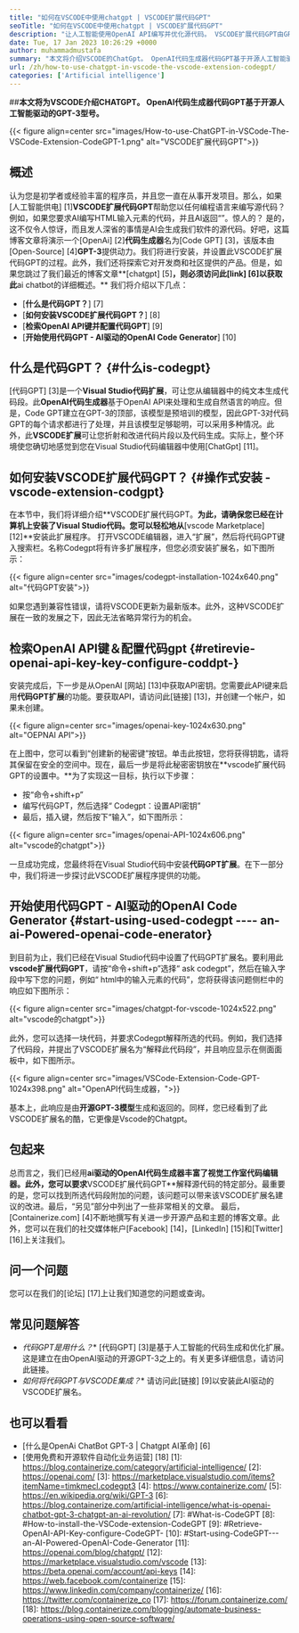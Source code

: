 ```yaml
---
title: "如何在VSCODE中使用chatgpt | VSCODE扩展代码GPT" 
seoTitle: "如何在VSCODE中使用chatgpt | VSCODE扩展代码GPT" 
description: "让人工智能使用OpenAI API编写并优化源代码。 VSCODE扩展代码GPT由GPT-3供电，GPT-3是开源NLP模型。" 
date: Tue, 17 Jan 2023 10:26:29 +0000
author: muhammadmustafa
summary: "本文将介绍VSCODE的ChatGpt。 OpenAI代码生成器代码GPT基于开源人工智能驱动的GPT-3模型。" 
url: /zh/how-to-use-chatgpt-in-vscode-the-vscode-extension-codegpt/
categories: ['Artificial intelligence']
---
```


##**本文将为VSCODE介绍CHATGPT。 OpenAI代码生成器代码GPT基于开源人工智能驱动的GPT-3型号。**

{{< figure align=center src="images/How-to-use-ChatGPT-in-VSCode-The-VSCode-Extension-CodeGPT-1.png" alt="VSCODE扩展代码GPT">}}


## 概述
认为您是初学者或经验丰富的程序员，并且您一直在从事开发项目。那么，如果[人工智能供电] [1]**VSCODE扩展代码GPT**帮助您以任何编程语言来编写源代码？例如，如果您要求AI编写HTML输入元素的代码，并且AI返回“”。惊人的？
是的，这不仅令人惊讶，而且发人深省的事情是AI会生成我们软件的源代码。好吧，这篇博客文章将演示一个[OpenAi] [2]**代码生成器**名为[Code GPT] [3]，该版本由[Open-Source] [4]**GPT-3**提供动力。我们将进行安装，并设置此VSCODE扩展代码GPT的过程。此外，我们还将探索它对开发商和社区提供的产品。但是，如果您跳过了我们最近的博客文章**[chatgpt] [5]**，则必须访问此[link] [6]以获取此**ai chatbot的详细概述。**
我们将介绍以下几点：
* [**什么是代码GPT？**] [7]
* [**如何安装VSCODE扩展代码GPT？**] [8]
* [**检索OpenAI API键并配置代码GPT**] [9]
* [**开始使用代码GPT  -  AI驱动的OpenAI Code Generator**] [10]

## 什么是代码GPT？ {#什么is-codegpt}
[代码GPT] [3]是一个**Visual Studio代码扩展**，可让您从编辑器中的纯文本生成代码段。此**OpenAI代码生成器**基于OpenAI API来处理和生成自然语言的响应。但是，Code GPT建立在GPT-3的顶部，该模型是预培训的模型，因此GPT-3对代码GPT的每个请求都进行了处理，并且该模型足够聪明，可以采用多种情况。此外，此**VSCODE扩展**可让您折射和改进代码片段以及代码生成。实际上，整个环境使您确切地感觉到您在Visual Studio代码编辑器中使用[ChatGpt] [11]。

## 如何安装VSCODE扩展代码GPT？ {#操作式安装 -  vscode-extension-codgpt}
在本节中，我们将详细介绍**VSCODE扩展代码GPT。**为此，请确保您已经在计算机上安装了Visual Studio代码。您可以轻松地从**[vscode Marketplace] [12]**安装此扩展程序。
打开VSCODE编辑器，进入“扩展”，然后将代码GPT键入搜索栏。名称Codegpt将有许多扩展程序，但您必须安装扩展名，如下图所示：

{{< figure align=center src="images/codegpt-installation-1024x640.png" alt="代码GPT安装">}}

如果您遇到兼容性错误，请将VSCODE更新为最新版本。此外，这种VSCODE扩展在一致的发展之下，因此无法省略异常行为的机会。

## 检索OpenAI API键＆配置代码gpt {#retirevie-openai-api-key-key-configure-coddpt-}
安装完成后，下一步是从OpenAI [网站] [13]中获取API密钥。您需要此API键来启用**代码GPT扩展**的功能。要获取API，请访问此[链接] [13]，并创建一个帐户，如果未创建。

{{< figure align=center src="images/openai-key-1024x630.png" alt="OEPNAI API">}}

在上图中，您可以看到“创建新的秘密键”按钮。单击此按钮，您将获得钥匙，请将其保留在安全的空间中。现在，最后一步是将此秘密密钥放在**vscode扩展代码GPT的设置中。**为了实现这一目标，执行以下步骤：
* 按“命令+shift+p”
* 编写代码GPT，然后选择“ Codegpt：设置API密钥”
* 最后，插入键，然后按下“输入”，如下图所示：

{{< figure align=center src="images/openai-API-1024x606.png" alt="vscode的chatgpt">}}

一旦成功完成，您最终将在Visual Studio代码中安装**代码GPT扩展**。在下一部分中，我们将进一步探讨此VSCODE扩展程序提供的功能。

## 开始使用代码GPT  -  AI驱动的OpenAI Code Generator {#start-using-used-codegpt ---- an-ai-Powered-openai-code-enerator}
到目前为止，我们已经在Visual Studio代码中设置了代码GPT扩展名。要利用此**vscode扩展代码GPT**，请按“命令+shift+p”选择“ ask codegpt”，然后在输入字段中写下您的问题，例如“ html中的输入元素的代码”，您将获得该问题侧栏中的响应如下图所示：

{{< figure align=center src="images/chatgpt-for-vscode-1024x522.png" alt="vscode的chatgpt">}}

此外，您可以选择一块代码，并要求Codegpt解释所选的代码。例如，我们选择了代码段，并提出了VSCODE扩展名为“解释此代码段”，并且响应显示在侧面面板中，如下图所示。

{{< figure align=center src="images/VSCode-Extension-Code-GPT-1024x398.png" alt="OpenAPI代码生成器，">}}

基本上，此响应是由**开源GPT-3模型**生成和返回的。同样，您已经看到了此VSCODE扩展名的酷，它更像是Vscode的Chatgpt。

## 包起来
总而言之，我们已经用**ai驱动的OpenAI代码生成器丰富了视觉工作室代码编辑器。此外，您可以要求**VSCODE扩展代码GPT**解释源代码的特定部分。最重要的是，您可以找到所选代码段附加的问题，该问题可以带来该VSCODE扩展名建议的改进。最后，“另见”部分中列出了一些非常相关的文章。
最后，[Containerize.com] [4]不断地撰写有关进一步开源产品和主题的博客文章。此外，您可以在我们的社交媒体帐户[Facebook] [14]，[LinkedIn] [15]和[Twitter] [16]上关注我们。

## 问一个问题
您可以在我们的[论坛] [17]上让我们知道您的问题或查询。

## 常见问题解答
* *代码GPT是用什么？**
[代码GPT] [3]是基于人工智能的代码生成和优化扩展。这是建立在由OpenAI驱动的开源GPT-3之上的。有关更多详细信息，请访问此链接。
* *如何将代码GPT与VSCODE集成？**
请访问此[链接] [9]以安装此AI驱动的VSCODE扩展名。

## 也可以看看
  * [什么是OpenAi ChatBot GPT-3 | Chatgpt AI革命] [6]
  * [使用免费和开源软件自动化业务运营] [18]
[1]: https://blog.containerize.com/category/artificial-intelligence/
[2]: https://openai.com/
[3]: https://marketplace.visualstudio.com/items?itemName=timkmecl.codegpt3
[4]: https://www.containerize.com/
[5]: https://en.wikipedia.org/wiki/GPT-3
[6]: https://blog.containerize.com/artificial-intelligence/what-is-openai-chatbot-gpt-3-chatgpt-an-ai-revolution/
[7]: #What-is-CodeGPT
[8]: #How-to-install-the-VSCode-extension-CodeGPT
[9]: #Retrieve-OpenAI-API-Key-configure-CodeGPT-
[10]: #Start-using-CodeGPT---an-AI-Powered-OpenAI-Code-Generator
[11]: https://openai.com/blog/chatgpt/
[12]: https://marketplace.visualstudio.com/vscode
[13]: https://beta.openai.com/account/api-keys
[14]: https://web.facebook.com/containerize
[15]: https://www.linkedin.com/company/containerize/
[16]: https://twitter.com/containerize_co
[17]: https://forum.containerize.com/
[18]: https://blog.containerize.com/blogging/automate-business-operations-using-open-source-software/
